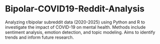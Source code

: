 # Bipolar-COVID19-Reddit-Analysis
Analyzing r/bipolar subreddit data (2020-2025) using Python and R to investigate the impact of COVID-19 on mental health. Methods include sentiment analysis, emotion detection, and topic modeling. Aims to identify trends and inform future research.
